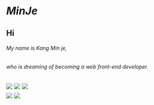 

<!--
**minjekang/minjekang** is a ✨ _special_ ✨ repository because its `README.md` (this file) appears on your GitHub profile.

Here are some ideas to get you started:

- 🔭 I’m currently working on ...
- 🌱 I’m currently learning ...
- 👯 I’m looking to collaborate on ...
- 🤔 I’m looking for help with ...
- 💬 Ask me about ...
- 📫 How to reach me: ...
- 😄 Pronouns: ...
- ⚡ Fun fact: ...
-->

# ***MinJe***



<h2> Hi

###### My name is Kang Min je, 
###### who is dreaming of becoming a web front-end developer.
  
<h2>


<h2>
     <div >
          <a><img src="https://img.shields.io/badge/HTML5-black?style=flat-square&logo=HTML5&logoColor=white"/></a>
          <a><img src="https://img.shields.io/badge/CSS-black?style=flat-square&logo=CSS&logoColor=white"/></a>
          <a><img src="https://img.shields.io/badge/JavaScript-black?style=flat-square&logo=JavaScript&logoColor=white"/></a><br>
          <a><img src="https://img.shields.io/badge/Python-black?style=flat-square&logo=Python&logoColor=white"/></a>
          <a><img src="https://img.shields.io/badge/Java-black?style=flat-square&logo=Java&logoColor=white"/></a>
     </div> 
</h2>




